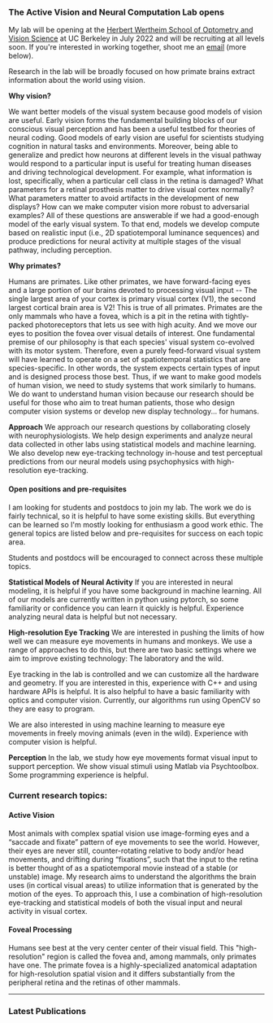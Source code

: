 <script>
  import LinesHr from "../components/LinesHr.svelte";
  import LatestPublications from "../components/LatestPublications.svelte";
</script>

### The Active Vision and Neural Computation Lab opens

My lab will be opening at the [Herbert Wertheim School of Optometry and Vision Science](https://optometry.berkeley.edu/) at UC Berkeley in July 2022 and will be recruiting at all levels soon. If you're interested in working together, shoot me an [email](mailto:yates@berkeley.edu) (more below).

Research in the lab will be broadly focused on how primate brains extract information about the world using vision.

**Why vision?**

We want better models of the visual system because good models of vision are useful. Early vision forms the fundamental building blocks of our conscious visual perception and has been a useful testbed for theories of neural coding. Good models of early vision are useful for scientists studying cognition in natural tasks and environments. Moreover, being able to generalize and predict how neurons at different levels in the visual pathway would respond to a particular input is useful for treating human diseases and driving technological development. For example, what information is lost, specifically, when a particular cell class in the retina is damaged? What parameters for a retinal prosthesis matter to drive visual cortex normally? What parameters matter to avoid artifacts in the development of new displays? How can we make computer vision more robust to adversarial examples? All of these questions are answerable if we had a good-enough model of the early visual system. To that end, models we develop compute based on realistic input (i.e., 2D spatiotemporal luminance sequences) and produce predictions for neural activity at multiple stages of the visual pathway, including perception.


**Why primates?**

Humans are primates. Like other primates, we have forward-facing eyes and a large portion of our brains devoted to processing visual input -- The single largest area of your cortex is primary visual cortex (V1), the second largest cortical brain area is V2! This is true of all primates. Primates are the only mammals who have a fovea, which is a pit in the retina with tightly-packed photoreceptors that lets us see with high acuity. And we move our eyes to position the fovea over visual details of interest. One fundamental premise of our philosophy is that each species' visual system co-evolved with its motor system. Therefore, even a purely feed-forward visual system will have learned to operate on a set of spatiotemporal statistics that are species-specific. In other words, the system expects certain types of input and is designed process those best. Thus, if we want to make good models of human vision, we need to study systems that work similarly to humans. We do want to understand human vision because our research should be useful for those who aim to treat human patients, those who design computer vision systems or develop new display technology... for humans.

**Approach**
We approach our research questions by collaborating closely with neurophysiologists. We help design experiments and analyze neural data collected in other labs using statistical models and machine learning. We also develop new eye-tracking technology in-house and test perceptual predictions from our neural models using psychophysics with high-resolution eye-tracking.

#### Open positions and pre-requisites

I am looking for students and postdocs to join my lab. The work we do is fairly technical, so it is helpful to have some existing skills. But everything can be learned so I'm mostly looking for enthusiasm a good work ethic. The general topics are listed below and pre-requisites for success on each topic area.

Students and postdocs will be encouraged to connect across these multiple topics. 

**Statistical Models of Neural Activity**
If you are interested in neural modeling, it is helpful if you have some background in machine learning. All of our models are currently written in python using pytorch, so some familiarity or confidence you can learn it quickly is helpful. Experience analyzing neural data is helpful but not necessary.

**High-resolution Eye Tracking**
We are interested in pushing the limits of how well we can measure eye movements in humans and monkeys. We use a range of approaches to do this, but there are two basic settings where we aim to improve existing technology: The laboratory and the wild.

Eye tracking in the lab is controlled and we can customize all the hardware and geometry. If you are interested in this, experience with C++ and using hardware APIs is helpful. It is also helpful to have a basic familiarity with optics and computer vision. Currently, our algorithms run using OpenCV so they are easy to program.

We are also interested in using machine learning to measure eye movements in freely moving animals (even in the wild). Experience with computer vision is helpful.

**Perception**
In the lab, we study how eye movements format visual input to support perception. We show visual stimuli using Matlab via Psychtoolbox. Some programming experience is helpful.


<LinesHr />

### Current research topics:

#### Active Vision

Most animals with complex spatial vision use image-forming eyes and a “saccade and fixate” pattern of eye movements to see the world. However, their eyes are never still, counter-rotating relative to body and/or head movements, and drifting during “fixations”, such that the input to the retina is better thought of as a spatiotemporal movie instead of a stable (or unstable) image. My research aims to understand the algorithms the brain uses (in cortical visual areas) to utilize information that is generated by the motion of the eyes. To approach this, I use a combination of high-resolution eye-tracking and statistical models of both the visual input and neural activity in visual cortex.

#### Foveal Processing

Humans see best at the very center center of their visual field. This "high-resolution" region is called the fovea and, among mammals, only primates have one. The primate fovea is a highly-specialized anatomical adaptation for high-resolution spatial vision and it differs substantially from the peripheral retina and the retinas of other mammals.

---

### Latest Publications

<LatestPublications title="HI" />
